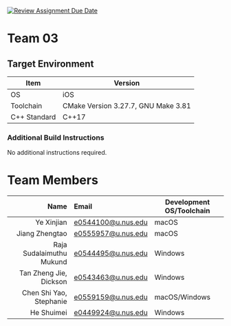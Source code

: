 [![Review Assignment Due Date](https://classroom.github.com/assets/deadline-readme-button-24ddc0f5d75046c5622901739e7c5dd533143b0c8e959d652212380cedb1ea36.svg)](https://classroom.github.com/a/XTHBxU7a)
# Team 03
## Target Environment

| Item         | Version                             |
|--------------|-------------------------------------|
| OS           | iOS                                 |
| Toolchain    | CMake Version 3.27.7, GNU Make 3.81 |
| C++ Standard | C++17                               |

### Additional Build Instructions

No additional instructions required.

# Team Members

|                     Name | Email              | Development OS/Toolchain |
|-------------------------:|:-------------------|--------------------------|
|               Ye Xinjian | e0544100@u.nus.edu | macOS                    |
|           Jiang Zhengtao | e0555957@u.nus.edu | macOS                    |
| Raja Sudalaimuthu Mukund | e0544495@u.nus.edu | Windows                  |
|   Tan Zheng Jie, Dickson | e0543463@u.nus.edu | Windows                  |
|  Chen Shi Yao, Stephanie | e0559159@u.nus.edu | macOS/Windows            |
|               He Shuimei | e0449924@u.nus.edu | Windows                  |
